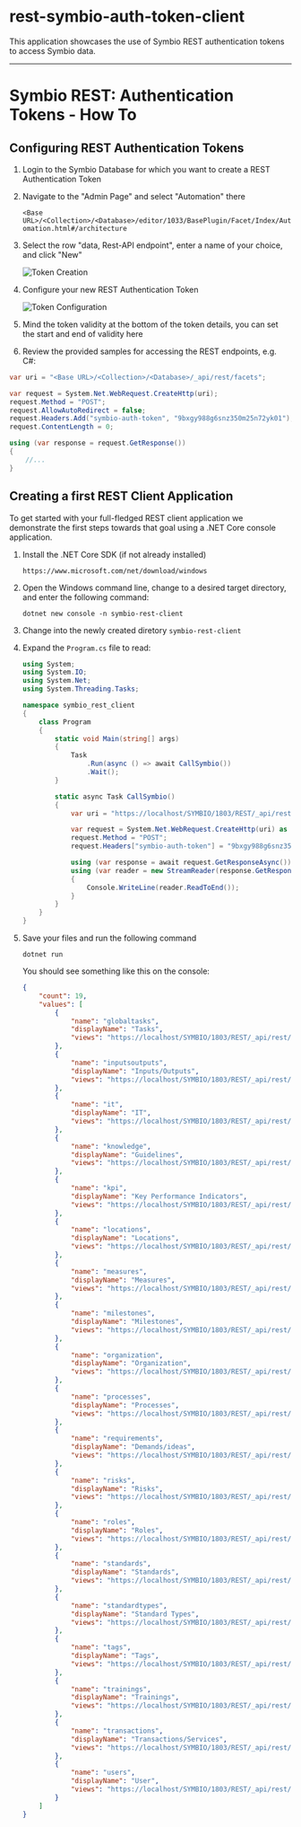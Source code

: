 # rest-symbio-auth-token-client

This application showcases the use of Symbio REST authentication tokens to access Symbio data.

---

# Symbio REST: Authentication Tokens - How To

## Configuring REST Authentication Tokens

1. Login to the Symbio Database for which you want to create a REST Authentication Token

2. Navigate to the "Admin Page" and select "Automation" there

   `<Base URL>/<Collection>/<Database>/editor/1033/BasePlugin/Facet/Index/Automation.html#/architecture`

3. Select the row "data, Rest-API endpoint", enter a name of your choice, and click "New"

   ![Token Creation](img/01-Create_Token.png "Token Creation")

4. Configure your new REST Authentication Token

   ![Token Configuration](img/02-Configure_Token.png "Token CreConfigurationation")

5. Mind the token validity at the bottom of the token details, you can set the start and end of validity here

6. Review the provided samples for accessing the REST endpoints, e.g. C#:

```csharp
var uri = "<Base URL>/<Collection>/<Database>/_api/rest/facets";

var request = System.Net.WebRequest.CreateHttp(uri);
request.Method = "POST";
request.AllowAutoRedirect = false;
request.Headers.Add("symbio-auth-token", "9bxgy988g6snz350m25n72yk01");
request.ContentLength = 0;

using (var response = request.GetResponse())
{
    //...
}
```

## Creating a first REST Client Application

To get started with your full-fledged REST client application we demonstrate the first steps towards that goal using a .NET Core console application.

1. Install the .NET Core SDK (if not already installed)

   `https://www.microsoft.com/net/download/windows`

2. Open the Windows command line, change to a desired target directory, and enter the following command:

   `dotnet new console -n symbio-rest-client`

3. Change into the newly created diretory `symbio-rest-client`

4. Expand the `Program.cs` file to read:

   ```csharp
   using System;
   using System.IO;
   using System.Net;
   using System.Threading.Tasks;

   namespace symbio_rest_client
   {
       class Program
       {
           static void Main(string[] args)
           {
               Task
                   .Run(async () => await CallSymbio())
                   .Wait();
           }

           static async Task CallSymbio()
           {
               var uri = "https://localhost/SYMBIO/1803/REST/_api/rest/facets";

               var request = System.Net.WebRequest.CreateHttp(uri) as HttpWebRequest;
               request.Method = "POST";
               request.Headers["symbio-auth-token"] = "9bxgy988g6snz350m25n72yk01";

               using (var response = await request.GetResponseAsync())
               using (var reader = new StreamReader(response.GetResponseStream()))
               {
                   Console.WriteLine(reader.ReadToEnd());
               }
           }
       }
   }
   ```

5. Save your files and run the following command

   `dotnet run`

   You should see something like this on the console:

   ```json
   {
       "count": 19,
       "values": [
           {
               "name": "globaltasks",
               "displayName": "Tasks",
               "views": "https://localhost/SYMBIO/1803/REST/_api/rest/facets/globaltasks/views"
           },
           {
               "name": "inputsoutputs",
               "displayName": "Inputs/Outputs",
               "views": "https://localhost/SYMBIO/1803/REST/_api/rest/facets/inputsoutputs/views"
           },
           {
               "name": "it",
               "displayName": "IT",
               "views": "https://localhost/SYMBIO/1803/REST/_api/rest/facets/it/views"
           },
           {
               "name": "knowledge",
               "displayName": "Guidelines",
               "views": "https://localhost/SYMBIO/1803/REST/_api/rest/facets/knowledge/views"
           },
           {
               "name": "kpi",
               "displayName": "Key Performance Indicators",
               "views": "https://localhost/SYMBIO/1803/REST/_api/rest/facets/kpi/views"
           },
           {
               "name": "locations",
               "displayName": "Locations",
               "views": "https://localhost/SYMBIO/1803/REST/_api/rest/facets/locations/views"
           },
           {
               "name": "measures",
               "displayName": "Measures",
               "views": "https://localhost/SYMBIO/1803/REST/_api/rest/facets/measures/views"
           },
           {
               "name": "milestones",
               "displayName": "Milestones",
               "views": "https://localhost/SYMBIO/1803/REST/_api/rest/facets/milestones/views"
           },
           {
               "name": "organization",
               "displayName": "Organization",
               "views": "https://localhost/SYMBIO/1803/REST/_api/rest/facets/organization/views"
           },
           {
               "name": "processes",
               "displayName": "Processes",
               "views": "https://localhost/SYMBIO/1803/REST/_api/rest/facets/processes/views"
           },
           {
               "name": "requirements",
               "displayName": "Demands/ideas",
               "views": "https://localhost/SYMBIO/1803/REST/_api/rest/facets/requirements/views"
           },
           {
               "name": "risks",
               "displayName": "Risks",
               "views": "https://localhost/SYMBIO/1803/REST/_api/rest/facets/risks/views"
           },
           {
               "name": "roles",
               "displayName": "Roles",
               "views": "https://localhost/SYMBIO/1803/REST/_api/rest/facets/roles/views"
           },
           {
               "name": "standards",
               "displayName": "Standards",
               "views": "https://localhost/SYMBIO/1803/REST/_api/rest/facets/standards/views"
           },
           {
               "name": "standardtypes",
               "displayName": "Standard Types",
               "views": "https://localhost/SYMBIO/1803/REST/_api/rest/facets/standardtypes/views"
           },
           {
               "name": "tags",
               "displayName": "Tags",
               "views": "https://localhost/SYMBIO/1803/REST/_api/rest/facets/tags/views"
           },
           {
               "name": "trainings",
               "displayName": "Trainings",
               "views": "https://localhost/SYMBIO/1803/REST/_api/rest/facets/trainings/views"
           },
           {
               "name": "transactions",
               "displayName": "Transactions/Services",
               "views": "https://localhost/SYMBIO/1803/REST/_api/rest/facets/transactions/views"
           },
           {
               "name": "users",
               "displayName": "User",
               "views": "https://localhost/SYMBIO/1803/REST/_api/rest/facets/users/views"
           }
       ]
   }
   ```
